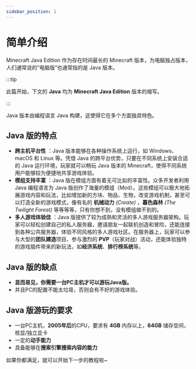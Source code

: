 ```yaml
---
sidebar_position: 1
---
```


# 简单介绍

Minecraft Java Edition 作为存在时间最长的 Minecraft 版本，为电脑独占版本，人们通常说的“电脑版”也通常指的是 Java 版本。

:::tip

此篇开始，下文的 **Java** 均为 **Minecraft Java Edition** 版本的缩写。

:::

Java 版本由编程语言 Java 构建，这使得它在多个方面独具特色。

## Java 版的特点

- **跨主机平台性** ：Java 版本能够在各种操作系统上运行，如 Windows、macOS 和 Linux 等。凭借 Java 的跨平台优势，只要在不同系统上安装合适的 Java 运行环境，玩家就可以畅玩 Java 版本的 Minecraft，使得不同系统用户能够较为便捷地共享游戏体验。
- **模组支持丰富** ：Java 版在模组方面有着无可比拟的丰富性。众多开发者利用 Java 编程语言为 Java 版创作了海量的模组（Mod）。这些模组可以极大地拓展游戏内容和玩法，比如增加新的方块、物品、生物，改变游戏机制，甚至可以打造全新的游戏模式，像有名的 **机械动力** *(Create)* ，**暮色森林** *(The Twilight Forest)* 等等等等，只有你想不到，没有模组做不到的。
- **多人游戏体验佳** ：Java 版提供了较为成熟和灵活的多人游戏服务器架构。玩家可以轻松创建自己的私人服务器，邀请朋友一起联机创造和冒险，还能连接到各种公共服务器，体验不同风格的多人游戏社区。在服务器上，玩家可以参与大型的**团队建造**项目、参与激烈的 **PVP**（玩家对战）活动，还能体验独特的游戏插件带来的新玩法，如**经济系统**、**排行榜系统**等。

## Java 版的缺点

- **显而易见，你需要一台PC主机才可以游玩Java版。**
- 并且PC的配置不能太垃圾，否则会有不好的游戏体验。

## Java 版游玩的要求

- 一台PC主机，**2005年后**的CPU，要求有 **4GB** 内存以上，**64GB** 储存空间，核显/独立显卡
- 一定的**动手能力**
- 具备能够在**搜索引擎搜索内容的能力**

如果你都满足，就可以开始下一步的教程啦~

